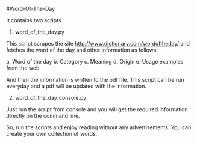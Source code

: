 #Word-Of-The-Day

It contains two scripts

1. word_of_the_day.py

This script scrapes the site http://www.dictionary.com/wordoftheday/ and fetches the word of the day and other information as follows:

a. Word of the day
b. Category
c. Meaning
d. Origin
e. Usage examples from the web

And then the information is written to the pdf file. This script can be run everyday and a pdf will be updated with the information.

2. word_of_the_day_console.py

Just run the script from console and you will get the required information directly on the command line.

So, run the scripts and enjoy reading without any advertisements. You can create your own collection of words.